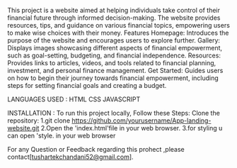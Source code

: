 This project is a website aimed at helping individuals take control of their financial future through informed decision-making. The website provides resources, tips, and guidance on various financial topics, empowering users to make wise choices with their money.
Features
Homepage: Introduces the purpose of the website and encourages users to explore further.
Gallery: Displays images showcasing different aspects of financial empowerment, such as goal-setting, budgeting, and financial independence.
Resources: Provides links to articles, videos, and tools related to financial planning, investment, and personal finance management.
Get Started: Guides users on how to begin their journey towards financial empowerment, including steps for setting financial goals and creating a budget.

LANGUAGES USED :
HTML
CSS
JAVASCRIPT

INSTALLATION :
To run this project locally, Follow these Steps:
 Clone the repository:
 1.git clone https://github.com/yourusername/App-landing-website.git
 2.Open the 'index.html'file in your web browser.
 3.for styling u can open 'style. in your web browser


 For any Question or Feedback regarding this prohect ,please contact[tushartekchandani52@gmail.com].
 

